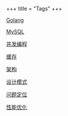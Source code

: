 +++
title = "Tags"
+++

[Golang](Go)

[MySQL](MySQL)

[并发编程](并发编程)

[缓存](缓存)

[架构](架构)

[设计模式](设计模式)

[问题定位](问题定位)

[性能优化](性能优化)



